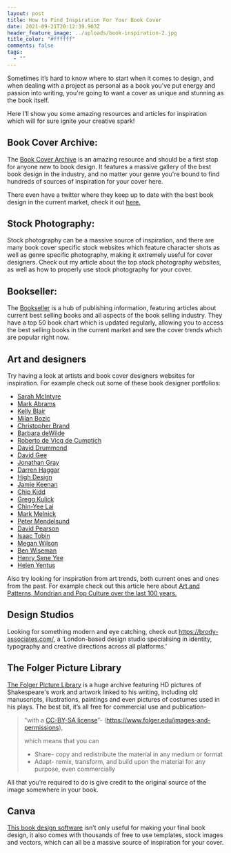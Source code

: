```yaml
---
layout: post
title: How to Find Inspiration For Your Book Cover
date: 2021-09-21T20:12:39.903Z
header_feature_image: ../uploads/book-inspiration-2.jpg
title_color: "#ffffff"
comments: false
tags:
  - ""
---
```

<!--StartFragment-->

Sometimes it’s hard to know where to start when it comes to design, and when dealing with a project as personal as a book you’ve put energy and passion into writing, you're going to want a cover as unique and stunning as the book itself.

Here I’ll show you some amazing resources and articles for inspiration which will for sure ignite your creative spark!



## Book Cover Archive: 

The [Book Cover Archive](http://bookcoverarchive.com/) is an amazing resource and should be a first stop for anyone new to book design. It features a massive gallery of the best book design in the industry, and no matter your genre you're bound to find hundreds of sources of inspiration for your cover here.

There even have a twitter where they keep up to date with the best book design in the current market, check it out [here.](https://twitter.com/CoverArchive?s=20)



## Stock Photography: 

Stock photography can be a massive source of inspiration, and there are many book cover specific stock websites which feature character shots as well as genre specific photography, making it extremely useful for cover designers. Check out my article about the top stock photography websites, as well as how to properly use stock photography for your cover.



## Bookseller:

The [Bookseller](https://www.thebookseller.com/book-charts) is a hub of publishing information, featuring articles about current best selling books and all aspects of the book selling industry. They have a top 50 book chart which is updated regularly, allowing you to access the best selling books in the current market and see the cover trends which are popular right now.

## Art and designers 

Try having a look at artists and book cover designers websites for inspiration. For example check out some of these book designer portfolios: 

* [Sarah McIntyre](http://jabberworks.co.uk/books/)
* [Mark Abrams](https://markabramsbookdesign.com/)
* [Kelly Blair](http://www.kellyblair.com/)
* [Milan Bozic](http://milanbozic.com/)
* [Christopher Brand](http://christopher-brand.com/)
* [Barbara deWilde](http://barbaradewilde.com/)
* [Roberto de Vicq de Cumptich](http://devicq.com/)
* [David Drummond](http://www.daviddrummond.blogspot.com/)
* [David Gee](http://davidgeebookdesign.tumblr.com/)
* [Jonathan Gray](http://gray318.com/)
* [Darren Haggar](http://www.dhaggar.com/)
* [High Design](http://www.highdzn.com/)
* [Jamie Keenan](http://www.keenandesign.com/)
* [Chip Kidd](http://chipkidd.com/)
* [Gregg Kulick](http://kulickdesign.com/)
* [Chin-Yee Lai](http://chinyeelai.com/)
* [Mark Melnick](http://www.markmelnick.com/)
* [Peter Mendelsund](http://mendelsund.com/)
* [David Pearson](http://www.davidpearsondesign.com/)
* [Isaac Tobin](http://www.isaactobin.com/)
* [Megan Wilson](http://mybookcovers.blogspot.com/)
* [Ben Wiseman](http://ben-wiseman.com/)
* [Henry Sene Yee](http://henryseneyee.blogspot.com/)
* [Helen Yentus](http://helenyentus.com/)

Also try looking for inspiration from art trends, both current ones and ones from the past. For example check out this article here about [](https://www.sleek-mag.com/article/mondrian-100-years/)[Art and Patterns, Mondrian and Pop Culture over the last 100 years.](https://www.sleek-mag.com/article/mondrian-100-years/)

## Design Studios

Looking for something modern and eye catching, check out <https://brody-associates.com/>, a ‘London-based design studio specialising in identity, typography and creative directions across all platforms.’



## The Folger Picture Library

[The Folger Picture Library](https://www.folger.edu/shakespeares-works) is a huge archive featuring HD pictures of Shakespeare's work and artwork linked to his writing, including old manuscripts, illustrations, paintings and even pictures of costumes used in his plays. The best bit, it’s all free for commercial use and publication-

> “with a [CC-BY-SA license](https://creativecommons.org/licenses/by-sa/4.0/)”- (<https://www.folger.edu/images-and-permissions>), 
>
> which means that you can
>
> * Share- copy and redistribute the material in any medium or format
> * Adapt- remix, transform, and build upon the material for any purpose, even commercially



All that you’re required to do is give credit to the original source of the image somewhere in your book.



## Canva

[This book design software](https://www.canva.com/) isn’t only useful for making your final book design, it also comes with thousands of free to use templates, stock images and vectors, which can all be a massive source of inspiration for your cover.

<!--EndFragment-->